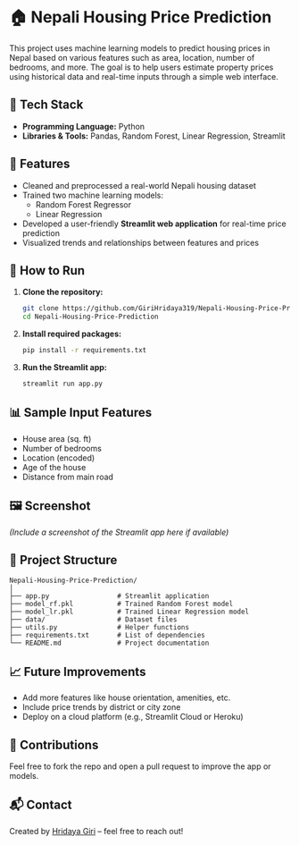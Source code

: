# 🏠 Nepali Housing Price Prediction

This project uses machine learning models to predict housing prices in Nepal based on various features such as area, location, number of bedrooms, and more. The goal is to help users estimate property prices using historical data and real-time inputs through a simple web interface.

## 🔧 Tech Stack

- **Programming Language:** Python  
- **Libraries & Tools:** Pandas, Random Forest, Linear Regression, Streamlit  

## 📌 Features

- Cleaned and preprocessed a real-world Nepali housing dataset  
- Trained two machine learning models:
  - Random Forest Regressor
  - Linear Regression  
- Developed a user-friendly **Streamlit web application** for real-time price prediction  
- Visualized trends and relationships between features and prices  

## 🚀 How to Run

1. **Clone the repository:**
   ```bash
   git clone https://github.com/GiriHridaya319/Nepali-Housing-Price-Prediction.git
   cd Nepali-Housing-Price-Prediction


2. **Install required packages:**

   ```bash
   pip install -r requirements.txt
   ```

3. **Run the Streamlit app:**

   ```bash
   streamlit run app.py
   ```

## 📊 Sample Input Features

* House area (sq. ft)
* Number of bedrooms
* Location (encoded)
* Age of the house
* Distance from main road

## 🖼️ Screenshot

*(Include a screenshot of the Streamlit app here if available)*

## 📁 Project Structure

```
Nepali-Housing-Price-Prediction/
│
├── app.py                 # Streamlit application
├── model_rf.pkl           # Trained Random Forest model
├── model_lr.pkl           # Trained Linear Regression model
├── data/                  # Dataset files
├── utils.py               # Helper functions
├── requirements.txt       # List of dependencies
└── README.md              # Project documentation
```

## 📈 Future Improvements

* Add more features like house orientation, amenities, etc.
* Include price trends by district or city zone
* Deploy on a cloud platform (e.g., Streamlit Cloud or Heroku)

## 🤝 Contributions

Feel free to fork the repo and open a pull request to improve the app or models.

## 📬 Contact

Created by [Hridaya Giri](https://github.com/GiriHridaya319) – feel free to reach out!
